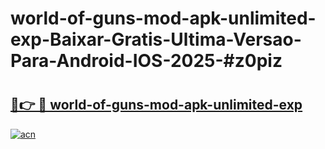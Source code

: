 # world-of-guns-mod-apk-unlimited-exp-Baixar-Gratis-Ultima-Versao-Para-Android-IOS-2025-#z0piz

# <h2><a href="https://ainizakaria.my?title=world-of-guns-mod-apk-unlimited-exp&ref=22M">🔗👉 🔴 world-of-guns-mod-apk-unlimited-exp</a></h2>

[![acn](https://github.com/user-attachments/assets/0f9c940e-d8b0-45ae-aac7-cd30a18b3e1c)](https://ainizakaria.my?title=world-of-guns-mod-apk-unlimited-exp&ref=22M)

